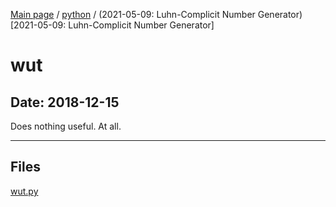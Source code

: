 [Main page](/) / [python](/python) / (2021-05-09: Luhn-Complicit Number Generator)[2021-05-09: Luhn-Complicit Number Generator]

# wut

## Date: 2018-12-15

Does nothing useful. At all.

-----

## Files

[wut.py](wut.py)